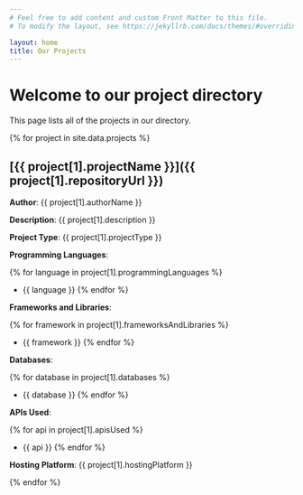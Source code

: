 ```yaml
---
# Feel free to add content and custom Front Matter to this file.
# To modify the layout, see https://jekyllrb.com/docs/themes/#overriding-theme-defaults

layout: home
title: Our Projects
---
```


# Welcome to our project directory

This page lists all of the projects in our directory.

{% for project in site.data.projects %}

## [{{ project[1].projectName }}]({{ project[1].repositoryUrl }})

**Author**: {{ project[1].authorName }}

**Description**: {{ project[1].description }}

**Project Type**: {{ project[1].projectType }}

**Programming Languages**:

{% for language in project[1].programmingLanguages %}
- {{ language }}
{% endfor %}

**Frameworks and Libraries**:

{% for framework in project[1].frameworksAndLibraries %}
- {{ framework }}
{% endfor %}

**Databases**:

{% for database in project[1].databases %}
- {{ database }}
{% endfor %}

**APIs Used**:

{% for api in project[1].apisUsed %}
- {{ api }}
{% endfor %}

**Hosting Platform**: {{ project[1].hostingPlatform }}

{% endfor %}